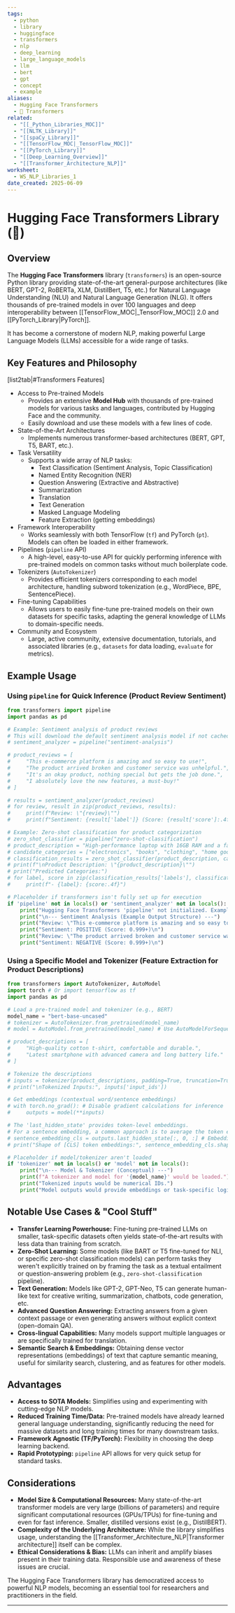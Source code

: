 ```yaml
---
tags:
  - python
  - library
  - huggingface
  - transformers
  - nlp
  - deep_learning
  - large_language_models
  - llm
  - bert
  - gpt
  - concept
  - example
aliases:
  - Hugging Face Transformers
  - 🤗 Transformers
related:
  - "[[_Python_Libraries_MOC]]"
  - "[[NLTK_Library]]"
  - "[[spaCy_Library]]"
  - "[[TensorFlow_MOC|_TensorFlow_MOC]]"
  - "[[PyTorch_Library]]"
  - "[[Deep_Learning_Overview]]"
  - "[[Transformer_Architecture_NLP]]"
worksheet:
  - WS_NLP_Libraries_1
date_created: 2025-06-09
---
```

# Hugging Face Transformers Library (🤗)

## Overview
The **Hugging Face Transformers** library (`transformers`) is an open-source Python library providing state-of-the-art general-purpose architectures (like BERT, GPT-2, RoBERTa, XLM, DistilBert, T5, etc.) for Natural Language Understanding (NLU) and Natural Language Generation (NLG). It offers thousands of pre-trained models in over 100 languages and deep interoperability between [[TensorFlow_MOC|_TensorFlow_MOC]] 2.0 and [[PyTorch_Library|PyTorch]].

It has become a cornerstone of modern NLP, making powerful Large Language Models (LLMs) accessible for a wide range of tasks.

## Key Features and Philosophy
[list2tab|#Transformers Features]
- Access to Pre-trained Models
    -   Provides an extensive **Model Hub** with thousands of pre-trained models for various tasks and languages, contributed by Hugging Face and the community.
    -   Easily download and use these models with a few lines of code.
- State-of-the-Art Architectures
    -   Implements numerous transformer-based architectures (BERT, GPT, T5, BART, etc.).
- Task Versatility
    -   Supports a wide array of NLP tasks:
        -   Text Classification (Sentiment Analysis, Topic Classification)
        -   Named Entity Recognition (NER)
        -   Question Answering (Extractive and Abstractive)
        -   Summarization
        -   Translation
        -   Text Generation
        -   Masked Language Modeling
        -   Feature Extraction (getting embeddings)
- Framework Interoperability
    -   Works seamlessly with both TensorFlow (`tf`) and PyTorch (`pt`). Models can often be loaded in either framework.
- Pipelines (`pipeline` API)
    -   A high-level, easy-to-use API for quickly performing inference with pre-trained models on common tasks without much boilerplate code.
- Tokenizers (`AutoTokenizer`)
    -   Provides efficient tokenizers corresponding to each model architecture, handling subword tokenization (e.g., WordPiece, BPE, SentencePiece).
- Fine-tuning Capabilities
    -   Allows users to easily fine-tune pre-trained models on their own datasets for specific tasks, adapting the general knowledge of LLMs to domain-specific needs.
- Community and Ecosystem
    -   Large, active community, extensive documentation, tutorials, and associated libraries (e.g., `datasets` for data loading, `evaluate` for metrics).

## Example Usage

### Using `pipeline` for Quick Inference (Product Review Sentiment)
```python
from transformers import pipeline
import pandas as pd

# Example: Sentiment analysis of product reviews
# This will download the default sentiment analysis model if not cached.
# sentiment_analyzer = pipeline("sentiment-analysis")

# product_reviews = [
#     "This e-commerce platform is amazing and so easy to use!",
#     "The product arrived broken and customer service was unhelpful.",
#     "It's an okay product, nothing special but gets the job done.",
#     "I absolutely love the new features, a must-buy!"
# ]

# results = sentiment_analyzer(product_reviews)
# for review, result in zip(product_reviews, results):
#     print(f"Review: \"{review}\"")
#     print(f"Sentiment: {result['label']} (Score: {result['score']:.4f})\n")

# Example: Zero-shot classification for product categorization
# zero_shot_classifier = pipeline("zero-shot-classification")
# product_description = "High-performance laptop with 16GB RAM and a fast SSD, perfect for gaming and professional work."
# candidate_categories = ["electronics", "books", "clothing", "home goods", "sports equipment"]
# classification_results = zero_shot_classifier(product_description, candidate_labels=candidate_categories)
# print(f"\nProduct Description: \"{product_description}\"")
# print("Predicted Categories:")
# for label, score in zip(classification_results['labels'], classification_results['scores']):
#     print(f"- {label}: {score:.4f}")

# Placeholder if transformers isn't fully set up for execution
if 'pipeline' not in locals() or 'sentiment_analyzer' not in locals():
    print("Hugging Face Transformers 'pipeline' not initialized. Examples are conceptual.")
    print("\n--- Sentiment Analysis (Example Output Structure) ---")
    print("Review: \"This e-commerce platform is amazing and so easy to use!\"")
    print("Sentiment: POSITIVE (Score: 0.999+)\n")
    print("Review: \"The product arrived broken and customer service was unhelpful.\"")
    print("Sentiment: NEGATIVE (Score: 0.999+)\n")
```

### Using a Specific Model and Tokenizer (Feature Extraction for Product Descriptions)
```python
from transformers import AutoTokenizer, AutoModel
import torch # Or import tensorflow as tf
import pandas as pd

# Load a pre-trained model and tokenizer (e.g., BERT)
model_name = "bert-base-uncased"
# tokenizer = AutoTokenizer.from_pretrained(model_name)
# model = AutoModel.from_pretrained(model_name) # Use AutoModelForSequenceClassification for classification tasks etc.

# product_descriptions = [
#     "High-quality cotton t-shirt, comfortable and durable.",
#     "Latest smartphone with advanced camera and long battery life."
# ]

# Tokenize the descriptions
# inputs = tokenizer(product_descriptions, padding=True, truncation=True, return_tensors="pt") # "pt" for PyTorch, "tf" for TensorFlow
# print("\nTokenized Inputs:", inputs['input_ids'])

# Get embeddings (contextual word/sentence embeddings)
# with torch.no_grad(): # Disable gradient calculations for inference
#     outputs = model(**inputs)

# The 'last_hidden_state' provides token-level embeddings.
# For a sentence embedding, a common approach is to average the token embeddings or use the [CLS] token's embedding.
# sentence_embedding_cls = outputs.last_hidden_state[:, 0, :] # Embedding of [CLS] token
# print("Shape of [CLS] token embeddings:", sentence_embedding_cls.shape) # (batch_size, hidden_size)

# Placeholder if model/tokenizer aren't loaded
if 'tokenizer' not in locals() or 'model' not in locals():
    print("\n--- Model & Tokenizer (Conceptual) ---")
    print(f"A tokenizer and model for '{model_name}' would be loaded.")
    print("Tokenized inputs would be numerical IDs.")
    print("Model outputs would provide embeddings or task-specific logits.")
```

## Notable Use Cases & "Cool Stuff"
-   **Transfer Learning Powerhouse:** Fine-tuning pre-trained LLMs on smaller, task-specific datasets often yields state-of-the-art results with less data than training from scratch.
-   **Zero-Shot Learning:** Some models (like BART or T5 fine-tuned for NLI, or specific zero-shot classification models) can perform tasks they weren't explicitly trained on by framing the task as a textual entailment or question-answering problem (e.g., `zero-shot-classification` pipeline).
-   **Text Generation:** Models like GPT-2, GPT-Neo, T5 can generate human-like text for creative writing, summarization, chatbots, code generation, etc.
-   **Advanced Question Answering:** Extracting answers from a given context passage or even generating answers without explicit context (open-domain QA).
-   **Cross-lingual Capabilities:** Many models support multiple languages or are specifically trained for translation.
-   **Semantic Search & Embeddings:** Obtaining dense vector representations (embeddings) of text that capture semantic meaning, useful for similarity search, clustering, and as features for other models.

## Advantages
-   **Access to SOTA Models:** Simplifies using and experimenting with cutting-edge NLP models.
-   **Reduced Training Time/Data:** Pre-trained models have already learned general language understanding, significantly reducing the need for massive datasets and long training times for many downstream tasks.
-   **Framework Agnostic (TF/PyTorch):** Flexibility in choosing the deep learning backend.
-   **Rapid Prototyping:** `pipeline` API allows for very quick setup for standard tasks.

## Considerations
-   **Model Size & Computational Resources:** Many state-of-the-art transformer models are very large (billions of parameters) and require significant computational resources (GPUs/TPUs) for fine-tuning and even for fast inference. Smaller, distilled versions exist (e.g., DistilBERT).
-   **Complexity of the Underlying Architecture:** While the library simplifies usage, understanding the [[Transformer_Architecture_NLP|Transformer architecture]] itself can be complex.
-   **Ethical Considerations & Bias:** LLMs can inherit and amplify biases present in their training data. Responsible use and awareness of these issues are crucial.

The Hugging Face Transformers library has democratized access to powerful NLP models, becoming an essential tool for researchers and practitioners in the field.

---
